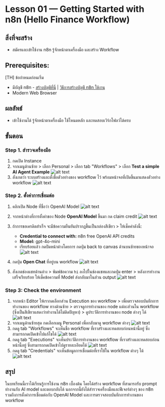 # Lesson 01 — Getting Started with n8n (Hello Finance Workflow)

## สิ่งที่จะสร้าง
- สมัครและเข้าใช้งาน n8n รู้จักหน้าตาเครื่องมือ และสร้าง Workflow

## Prerequisites:
[TH] ข้อกำหนดก่อนเริ่ม
- มีบัญชี n8n - [สร้างบัญชีที่นี่](https://app.n8n.cloud/dashboard) | [วิธีการสร้างบัญชี n8n ใช้งาน](register.md)
- Modern Web Browser 

## ผลลัพธ์
- เข้าใช้งานได้ รู้จักหน้าตาเครื่องมือ ใช้โหนดหลัก และทดสอบเวิร์กโฟลว์ได้ครบ

## ขั้นตอน


### Step 1. สำรวจเครื่องมือ
1. กดเปิด Instance 
2. จากเมนูด้านซ้าย > เลือก Personal > เลือก tab "Workflows" > เลือก **Test a simple AI Agent Example**
   ![alt text](images/2025-08-26_20-24-22.png)
3. สังเกตว่า ระบบสร้างและตั้งชื่อตัวอย่างของ workflow ไว้ พร้อมหน้าจอที่เปิดขึ้นมาแสดงตัวอย่าง workflow 
   ![alt text](images/2025-08-26_20-35-39.png)

### Step 2. ตั้งค่าการเชื่อมต่อ

1. คลิกเปิด Node ที่ชื่อว่า OpenAI Model
   ![alt text](images/2025-08-26_20-59-32.png) 

2. จากหน้าต่างที่การตั้งค่าของ Node **OpenAI Model** ขึ้นมา กด claim credit 
   ![alt text](images/2025-08-26_20-33-37.png)

3. ถ้าการขอเครดิตสำเร็จ จะมีข้อความยืนยันปรากฏขึ้นเป็นกล่องสีเขียว > ให้เช็คค่าดังนี้:
   - **Credential to connect with:** n8n free OpenAI API credits
   - **Model:** gpt-4o-mini
   - เรียบร้อยแล้ว กดปิดหน้าต่างโดยการ กดปุ่ม back to canvas ด้านบนซ้ายของหน้าจอ 
   ![alt text](images/2025-08-26_20-33-56.png)

4. กดปุ่ม **Open Chat** ที่อยู่บน workflow
   ![alt text](<images/2025-08-26_20-59-32 copy.png>)

5. สังเกตช่องแชทด้านล่าง > พิมพ์ข้อความ `hi` ลงไปในช่องแชทและกดปุ่ม enter > หลังการทำงานเสร็จเรียบร้อย ให้เช็คข้อความที่ Model ส่งกลับมาในส่วน output
   ![alt text](images/2025-08-26_21-02-40.png)

### Step 3: Check the environment 

1. จากหน้า Editor ให้เรากดเลือกส่วน Execution ของ workflow > เพื่อตรวจสอบบันทึกการทำงานของ workflow ทางด้านซ้าย > ตรวจดูการทำงานของ node แต่ละส่วนใน workflow (ซึ่งเป็นสีเขียวแสดงว่าทำงานได้ไม่ติดปัญหา) > ดูประวัติการทำงานของ node ต่างๆ ได้ 
   ![alt text](images/2025-08-26_21-06-41.png)
2. จากเมนูด้านซ้ายสุด กดเลือกเมนู Personal เพื่อกลับมาดู workflow ต่างๆ 
   ![alt text](images/2025-08-26_21-09-03.png)
3. กดดู tab "Workflows" จะเห็นชื่อ workflow ที่เราสร้างและทดสอบก่อนหน้านี้อยู่ ซึ่งสามารถกดเปิดเข้าไปแก้ไขได้
   ![alt text](images/2025-08-26_20-36-26.png)
4. กดดู tab "Executions" จะเห็นประวัติการทำงานของ workflow ที่เราสร้างและทดสอบก่อนหน้านี้อยู่ ซึ่งสามารถกดเปิดเข้าไปดูรายละเอียดได้
   ![alt text](images/2025-08-26_20-36-49.png)
5. กดดู tab "Credentials" จะเห็นข้อมูลการเชื่อมต่อที่เราใช้ใน workflow ต่างๆ ได้
   ![alt text](images/2025-08-26_20-37-00.png)

## สรุป

ในบทเรียนนี้เราได้เรียนรู้การใช้งาน n8n เบื้องต้น โดยได้สร้าง workflow  ที่สามารถรับ prompt ทำงานกับ AI model และตอบกลับได้ นอกจากนี้ยังได้สำรวจเครื่องมือและฟีเจอร์ต่างๆ ของ n8n รวมถึงการตั้งค่าการเชื่อมต่อกับ OpenAI Model และการตรวจสอบบันทึกการทำงานของ workflow
